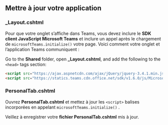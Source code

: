 ## <a name="update-your-application"></a>Mettre à jour votre application

### <a name="_layoutcshtml"></a>_Layout.cshtml

Pour que votre onglet s’affiche dans Teams, vous devez inclure le **SDK client JavaScript Microsoft Teams** et inclure un appel après le chargement de `microsoftTeams.initialize()` votre page. Voici comment votre onglet et l’application Teams communiquent :

Go to the **Shared** folder, open **_Layout.cshtml**, and add the following to the `<head>` tags section:

```html
<script src="https://ajax.aspnetcdn.com/ajax/jQuery/jquery-3.4.1.min.js"></script>
<script src="https://statics.teams.cdn.office.net/sdk/v1.6.0/js/MicrosoftTeams.min.js"></script>
```

### <a name="personaltabcshtml"></a>PersonalTab.cshtml

Ouvrez **PersonalTab.cshtml** et mettez à jour les `<script>` balises incorporées en appelant `microsoftTeams.initialize()` .

Veillez à enregistrer votre **fichier PersonalTab.cshtml** mis à jour.